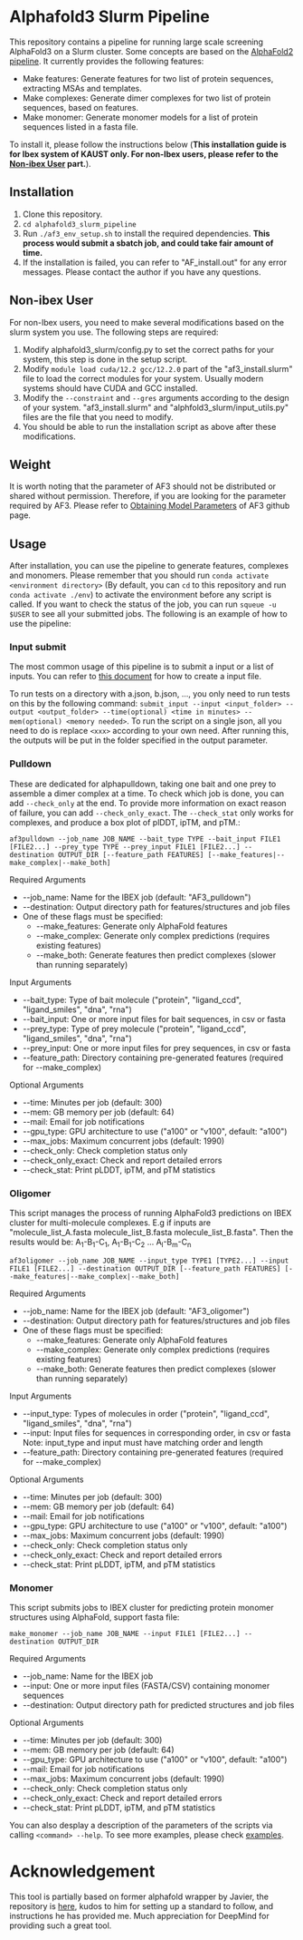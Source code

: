 # Alphafold3 Slurm Pipeline
This repository contains a pipeline for running large scale screening AlphaFold3 on a Slurm cluster. Some concepts are based on the [AlphaFold2 pipeline](https://github.com/strubelab/alphafold). It currently provides the following features:
- Make features: Generate features for two list of protein sequences, extracting MSAs and templates.
- Make complexes: Generate dimer complexes for two list of protein sequences, based on features.
- Make monomer: Generate monomer models for a list of protein sequences listed in a fasta file.

To install it, please follow the instructions below (**This installation guide is for Ibex system of KAUST only. For non-Ibex users, please refer to the [Non-ibex User](#non-ibex) part.**).
## Installation
1. Clone this repository.
2. `cd alphafold3_slurm_pipeline`
3. Run `./af3_env_setup.sh` to install the required dependencies. **This process would submit a sbatch job, and could take fair amount of time.**
4. If the installation is failed, you can refer to "AF_install.out" for any error messages. Please contact the author if you have any questions.

## Non-ibex User
<a name="non-ibex"></a>
For non-Ibex users, you need to make several modifications based on the slurm system you use. The following steps are required:
1. Modify alphafold3_slurm/config.py to set the correct paths for your system, this step is done in the setup script.
2. Modify `module load cuda/12.2 gcc/12.2.0` part of the "af3_install.slurm" file to load the correct modules for your system. Usually modern systems should have CUDA and GCC installed.
3. Modify the `--constraint` and `--gres` arguments according to the design of your system. "af3_install.slurm" and "alphfold3_slurm/input_utils.py" files are the file that you need to modify.
4. You should be able to run the installation script as above after these modifications.

## Weight
It is worth noting that the parameter of AF3 should not be distributed or shared without permission. Therefore, if you are looking for the parameter required by AF3. Please refer to [Obtaining Model Parameters](https://github.com/google-deepmind/alphafold3/tree/main?tab=readme-ov-file) of AF3 github page.

## Usage
After installation, you can use the pipeline to generate features, complexes and monomers. Please remember that you should run `conda activate <environment directory>` (By default, you can `cd` to this repository and run `conda activate ./env`) to activate the environment before any script is called. If you want to check the status of the job, you can run `squeue -u $USER` to see all your submitted jobs. The following is an example of how to use the pipeline:

### Input submit
The most common usage of this pipeline is to submit a input or a list of inputs. You can refer to [this document](https://github.com/google-deepmind/alphafold3/blob/main/docs/input.md) for how to create a input file.

To run tests on a directory with a.json, b.json, ..., you only need to run tests on this by the following command:
`submit_input --input <input_folder> --output <output_folder> --time(optional) <time in minutes> --mem(optional) <memory needed>`. To run the script on a single json, all you need to do is replace `<xxx>` according to your own need. After running this, the outputs will be put in the folder specified in the output parameter.

### Pulldown
These are dedicated for alphapulldown, taking one bait and one prey to assemble a dimer complex at a time. To check which job is done, you can add `--check_only` at the end. To provide more information on exact reason of failure, you can add `--check_only_exact`. The `--check_stat` only works for complexes, and produce a box plot of plDDT, ipTM, and pTM.:

`af3pulldown --job_name JOB_NAME --bait_type TYPE --bait_input FILE1 [FILE2...] --prey_type TYPE --prey_input FILE1 [FILE2...] --destination OUTPUT_DIR [--feature_path FEATURES] [--make_features|--make_complex|--make_both]`

Required Arguments
- --job_name: Name for the IBEX job (default: "AF3_pulldown")
- --destination: Output directory path for features/structures and job files
- One of these flags must be specified:
  - --make_features: Generate only AlphaFold features
  - --make_complex: Generate only complex predictions (requires existing features)
  - --make_both: Generate features then predict complexes (slower than running separately)

Input Arguments
- --bait_type: Type of bait molecule ("protein", "ligand_ccd", "ligand_smiles", "dna", "rna")
- --bait_input: One or more input files for bait sequences, in csv or fasta
- --prey_type: Type of prey molecule ("protein", "ligand_ccd", "ligand_smiles", "dna", "rna")
- --prey_input: One or more input files for prey sequences, in csv or fasta
- --feature_path: Directory containing pre-generated features (required for --make_complex)

Optional Arguments
- --time: Minutes per job (default: 300)
- --mem: GB memory per job (default: 64) 
- --mail: Email for job notifications
- --gpu_type: GPU architecture to use ("a100" or "v100", default: "a100")
- --max_jobs: Maximum concurrent jobs (default: 1990)
- --check_only: Check completion status only
- --check_only_exact: Check and report detailed errors
- --check_stat: Print pLDDT, ipTM, and pTM statistics

### Oligomer

This script manages the process of running AlphaFold3 predictions on IBEX cluster for multi-molecule complexes. E.g if inputs are "molecule_list_A.fasta molecule_list_B.fasta molecule_list_B.fasta". Then the results would be: A<sub>1</sub>-B<sub>1</sub>-C<sub>1</sub>,  A<sub>1</sub>-B<sub>1</sub>-C<sub>2</sub> ... A<sub>l</sub>-B<sub>m</sub>-C<sub>n</sub>

`af3oligomer --job_name JOB_NAME --input_type TYPE1 [TYPE2...] --input FILE1 [FILE2...] --destination OUTPUT_DIR [--feature_path FEATURES] [--make_features|--make_complex|--make_both]`

Required Arguments
- --job_name: Name for the IBEX job (default: "AF3_oligomer")
- --destination: Output directory path for features/structures and job files
- One of these flags must be specified:
  - --make_features: Generate only AlphaFold features
  - --make_complex: Generate only complex predictions (requires existing features)
  - --make_both: Generate features then predict complexes (slower than running separately)

Input Arguments
- --input_type: Types of molecules in order ("protein", "ligand_ccd", "ligand_smiles", "dna", "rna")
- --input: Input files for sequences in corresponding order, in csv or fasta
  Note: input_type and input must have matching order and length
- --feature_path: Directory containing pre-generated features (required for --make_complex)

Optional Arguments
- --time: Minutes per job (default: 300)
- --mem: GB memory per job (default: 64) 
- --mail: Email for job notifications
- --gpu_type: GPU architecture to use ("a100" or "v100", default: "a100")
- --max_jobs: Maximum concurrent jobs (default: 1990)
- --check_only: Check completion status only
- --check_only_exact: Check and report detailed errors
- --check_stat: Print pLDDT, ipTM, and pTM statistics

### Monomer
This script submits jobs to IBEX cluster for predicting protein monomer structures using AlphaFold, support fasta file:

`make_monomer --job_name JOB_NAME --input FILE1 [FILE2...] --destination OUTPUT_DIR`

Required Arguments

-   --job_name: Name for the IBEX job
-   --input: One or more input files (FASTA/CSV) containing monomer sequences
-   --destination: Output directory path for predicted structures and job files

Optional Arguments

-   --time: Minutes per job (default: 300)
-   --mem: GB memory per job (default: 64)
-   --gpu_type: GPU architecture to use ("a100" or "v100", default: "a100")
-   --mail: Email for job notifications
-   --max_jobs: Maximum concurrent jobs (default: 1990)
-   --check_only: Check completion status only
-   --check_only_exact: Check and report detailed errors
-   --check_stat: Print pLDDT, ipTM, and pTM statistics


You can also desplay a description of the parameters of the scripts via calling `<command> --help`. To see more examples, please check [examples](examples/example.md).


# Acknowledgement
This tool is partially based on former alphafold wrapper by Javier, the repository is [here](https://github.com/strubelab/alphafold), kudos to him for setting up a standard to follow, and instructions he has provided me. 
Much appreciation for DeepMind for providing such a great tool.